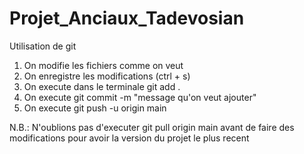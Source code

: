# Projet_Anciaux_Tadevosian

Utilisation de git

1) On modifie les fichiers comme on veut
2) On enregistre les modifications (ctrl + s)
3) On execute dans le terminale git add .
4) On execute git commit -m "message qu'on veut ajouter"
5) On execute git push -u origin main 

N.B.: N'oublions pas d'executer git pull origin main avant de faire 
        des modifications pour avoir la version du projet le plus recent